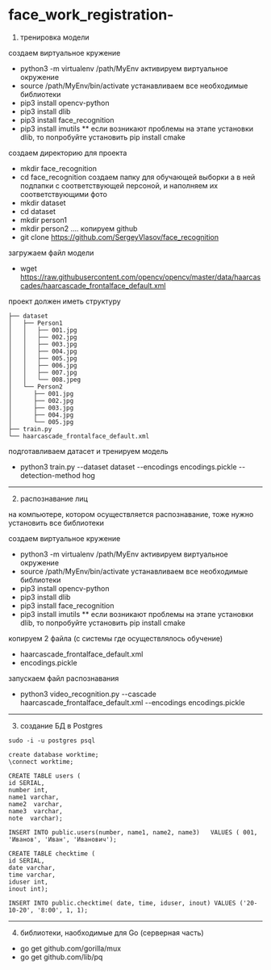 # face_work_registration-


1) тренировка модели 


 создаем виртуальное кружение
- python3 -m virtualenv /path/MyEnv
активируем виртуальное окружение
- source /path/MyEnv/bin/activate
устанавливаем все необходимые библиотеки
- pip3 install opencv-python
- pip3 install dlib
- pip3 install face_recognition
- pip3 install imutils
** если возникают проблемы на этапе установки dlib, то попробуйте установить pip install cmake

создаем директорию для проекта
- mkdir face_recognition
- cd face_recognition
создаем папку для обучающей выборки а в ней подпапки с соответствующей персоной, и наполняем их соответствующими фото
- mkdir dataset
- cd dataset
- mkdir person1
- mkdir person2 ....
копируем github
- git clone https://github.com/SergeyVlasov/face_recognition

загружаем файл модели
- wget https://raw.githubusercontent.com/opencv/opencv/master/data/haarcascades/haarcascade_frontalface_default.xml


проект должен иметь структуру
```
├── dataset
│   ├── Person1
│   │   ├── 001.jpg
│   │   ├── 002.jpg
│   │   ├── 003.jpg
│   │   ├── 004.jpg
│   │   ├── 005.jpg
│   │   ├── 006.jpg
│   │   ├── 007.jpg
│   │   └── 008.jpeg
│   └── Person2
│      ├── 001.jpg
│      ├── 002.jpg
│      ├── 003.jpg
│      ├── 004.jpg
│      └── 005.jpg
├── train.py
└── haarcascade_frontalface_default.xml
```
подготавливаем датасет и тренируем модель
- python3 train.py --dataset dataset --encodings encodings.pickle --detection-method hog

---------------------------------------------------------------------------------


2) распознавание лиц

на компьютере, котором осуществляется распознавание, тоже нужно установить все библиотеки

создаем виртуальное кружение
- python3 -m virtualenv /path/MyEnv
активируем виртуальное окружение
- source /path/MyEnv/bin/activate
устанавливаем все необходимые библиотеки
- pip3 install opencv-python
- pip3 install dlib
- pip3 install face_recognition
- pip3 install imutils
** если возникают проблемы на этапе установки dlib, то попробуйте установить pip install cmake

копируем 2 файла (с системы где осуществлялось обучение)

- haarcascade_frontalface_default.xml
- encodings.pickle

запускаем файл распознавания

- python3 video_recognition.py --cascade haarcascade_frontalface_default.xml --encodings encodings.pickle


---------------------------------------------------------------------------------

3) создание БД в Postgres

```
sudo -i -u postgres psql

create database worktime;
\connect worktime;

CREATE TABLE users (
id SERIAL,
number int,
name1 varchar,
name2  varchar,
name3  varchar,
note  varchar);

INSERT INTO public.users(number, name1, name2, name3)	VALUES ( 001, 'Иванов', 'Иван', 'Иванович');

CREATE TABLE checktime (
id SERIAL,
date varchar,
time varchar,
iduser int,
inout int);

INSERT INTO public.checktime( date, time, iduser, inout) VALUES ('20-10-20', '8:00', 1, 1);
```

---------------------------------------------------------------------------------

4) библиотеки, наобходимые для Go (серверная часть)

- go get github.com/gorilla/mux
- go get github.com/lib/pq






